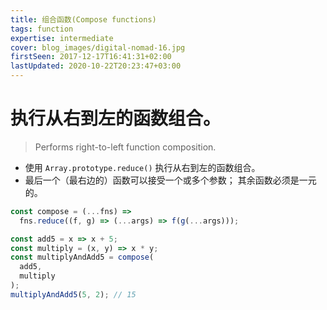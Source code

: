 ```yaml
---
title: 组合函数(Compose functions)
tags: function
expertise: intermediate
cover: blog_images/digital-nomad-16.jpg
firstSeen: 2017-12-17T16:41:31+02:00
lastUpdated: 2020-10-22T20:23:47+03:00
---
```


# 执行从右到左的函数组合。
> Performs right-to-left function composition.

- 使用 `Array.prototype.reduce()` 执行从右到左的函数组合。
- 最后一个（最右边的）函数可以接受一个或多个参数； 其余函数必须是一元的。

```js
const compose = (...fns) =>
  fns.reduce((f, g) => (...args) => f(g(...args)));
```

```js
const add5 = x => x + 5;
const multiply = (x, y) => x * y;
const multiplyAndAdd5 = compose(
  add5,
  multiply
);
multiplyAndAdd5(5, 2); // 15
```
